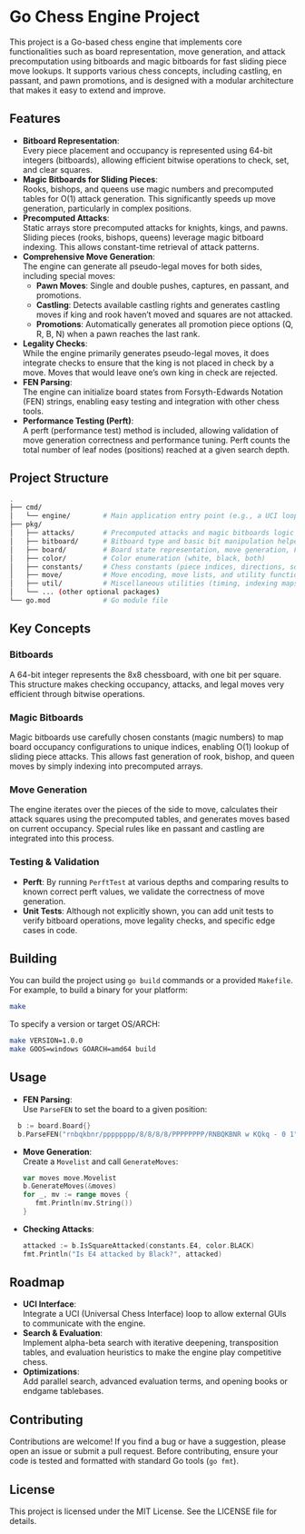 # Go Chess Engine Project

This project is a Go-based chess engine that implements core
functionalities such as board representation, move generation,
and attack precomputation using bitboards and magic bitboards for
fast sliding piece move lookups. It supports various chess concepts,
including castling, en passant, and pawn promotions, and is designed with
a modular architecture that makes it easy to extend and improve.

## Features

- **Bitboard Representation**:  
   Every piece placement and occupancy is represented using 64-bit integers
  (bitboards), allowing efficient bitwise operations to check, set, and clear squares.
- **Magic Bitboards for Sliding Pieces**:  
   Rooks, bishops, and queens use magic numbers and precomputed tables for O(1)
  attack generation. This significantly speeds up move generation, particularly in
  complex positions.
- **Precomputed Attacks**:  
   Static arrays store precomputed attacks for knights, kings, and pawns.
  Sliding pieces (rooks, bishops, queens) leverage magic bitboard indexing.
  This allows constant-time retrieval of attack patterns.
- **Comprehensive Move Generation**:  
   The engine can generate all pseudo-legal moves for both sides,
  including special moves:
  - **Pawn Moves**: Single and double pushes, captures, en passant, and promotions.
  - **Castling**: Detects available castling rights and generates castling moves
    if king and rook haven’t moved and squares are not attacked.
  - **Promotions**: Automatically generates all promotion piece options
    (Q, R, B, N) when a pawn reaches the last rank.
- **Legality Checks**:  
   While the engine primarily generates pseudo-legal moves, it does integrate
  checks to ensure that the king is not placed in check by a move. Moves that
  would leave one’s own king in check are rejected.
- **FEN Parsing**:  
   The engine can initialize board states from Forsyth-Edwards Notation (FEN)
  strings, enabling easy testing and integration with other chess tools.
- **Performance Testing (Perft)**:  
   A perft (performance test) method is included, allowing validation of
  move generation correctness and performance tuning. Perft counts the total
  number of leaf nodes (positions) reached at a given search depth.

## Project Structure

```bash
.
├── cmd/
│   └── engine/        # Main application entry point (e.g., a UCI loop)
├── pkg/
│   ├── attacks/       # Precomputed attacks and magic bitboards logic
│   ├── bitboard/      # Bitboard type and basic bit manipulation helpers
│   ├── board/         # Board state representation, move generation, FEN parsing
│   ├── color/         # Color enumeration (white, black, both)
│   ├── constants/     # Chess constants (piece indices, directions, squares)
│   ├── move/          # Move encoding, move lists, and utility functions
│   ├── util/          # Miscellaneous utilities (timing, indexing maps)
│   └── ... (other optional packages)
└── go.mod             # Go module file

```

## Key Concepts

### Bitboards

A 64-bit integer represents the 8x8 chessboard, with one bit per square.
This structure makes checking occupancy, attacks, and legal moves very efficient
through bitwise operations.

### Magic Bitboards

Magic bitboards use carefully chosen constants (magic numbers) to map
board occupancy configurations to unique indices, enabling O(1) lookup of
sliding piece attacks. This allows fast generation of rook, bishop, and
queen moves by simply indexing into precomputed arrays.

### Move Generation

The engine iterates over the pieces of the side to move, calculates their
attack squares using the precomputed tables, and generates moves based on
current occupancy. Special rules like en passant and castling are integrated
into this process.

### Testing & Validation

- **Perft**: By running `PerftTest` at various depths and comparing results
  to known correct perft values, we validate the correctness of move generation.
- **Unit Tests**: Although not explicitly shown, you can add unit tests to verify
  bitboard operations, move legality checks, and specific edge cases in code.

## Building

You can build the project using `go build` commands or a provided `Makefile`.
For example, to build a binary for your platform:

```sh
make
```

To specify a version or target OS/ARCH:

```sh
make VERSION=1.0.0
make GOOS=windows GOARCH=amd64 build
```

## Usage

- **FEN Parsing**:  
   Use `ParseFEN` to set the board to a given position:

```go
  b := board.Board{}
  b.ParseFEN("rnbqkbnr/pppppppp/8/8/8/8/PPPPPPPP/RNBQKBNR w KQkq - 0 1")
```

- **Move Generation**:  
   Create a `Movelist` and call `GenerateMoves`:

  ```go
  var moves move.Movelist
  b.GenerateMoves(&moves)
  for _, mv := range moves {
     fmt.Println(mv.String())
  }
  ```

- **Checking Attacks**:

  ```go
  attacked := b.IsSquareAttacked(constants.E4, color.BLACK)
  fmt.Println("Is E4 attacked by Black?", attacked)
  ```

## Roadmap

- **UCI Interface**:  
   Integrate a UCI (Universal Chess Interface) loop to allow external GUIs
  to communicate with the engine.
- **Search & Evaluation**:  
   Implement alpha-beta search with iterative deepening, transposition tables,
  and evaluation heuristics to make the engine play competitive chess.
- **Optimizations**:  
   Add parallel search, advanced evaluation terms, and opening books or endgame tablebases.

## Contributing

Contributions are welcome! If you find a bug or have a suggestion,
please open an issue or submit a pull request. Before contributing,
ensure your code is tested and formatted with standard Go tools (`go fmt`).

## License

This project is licensed under the MIT License. See the LICENSE file for details.
